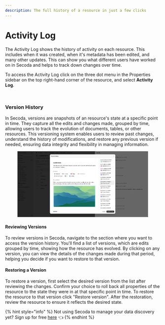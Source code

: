 ```yaml
---
description: The full history of a resource in just a few clicks
---
```


# Activity Log

The Activity Log shows the history of activity on each resource. This includes when it was created, when it's metadata has been edited, and many other updates. This can show you what different users have worked on in Secoda and helps to track down changes over time.

To access the Activity Log click on the three dot menu in the Properties sidebar on the top right-hand corner of the resource, and select **Activity Log**.

<figure><img src="../.gitbook/assets/Kapture 2025-04-22 at 11.37.41.gif" alt=""><figcaption></figcaption></figure>

### Version History

In Secoda, versions are snapshots of an resource's state at a specific point in time. They capture all the edits and changes made, grouped by time, allowing users to track the evolution of documents, tables, or other resources. This versioning system enables users to review past changes, understand the history of modifications, and restore any previous version if needed, ensuring data integrity and flexibility in managing information.

<figure><img src="../.gitbook/assets/image.png" alt=""><figcaption></figcaption></figure>

#### Reviewing Versions

To review versions in Secoda, navigate to the section where you want to access the version history. You'll find a list of versions, which are edits grouped by time, showing how the resource has evolved. By clicking on any version, you can view the details of the changes made during that period, helping you decide if you want to restore to that version.

#### Restoring a Version

To restore a version, first select the desired version from the list after reviewing the changes. Confirm your choice to roll back all properties of the resource to the state they were in at that specific point in time. To restore the resource to that version click "Restore version". After the restoration, review the resource to ensure it reflects the desired state.

{% hint style="info" %}
Not using Secoda to manage your data discovery yet? Sign up for free [here](http://app.secoda.co/) 👈
{% endhint %}

